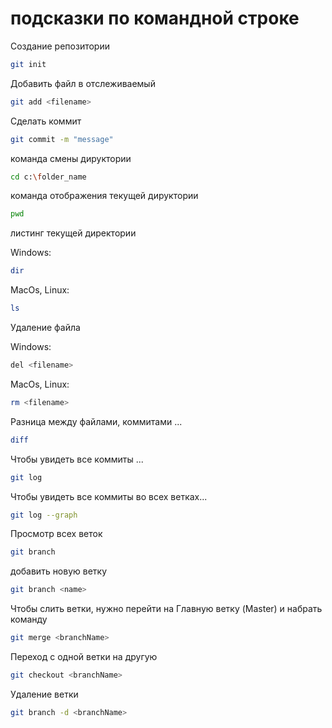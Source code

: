 # подсказки по командной строке

Создание репозитории
```sh
git init
```

Добавить файл в отслеживаемый
```sh
git add <filename>
```

Сделать коммит
```sh
git commit -m "message"
```

команда смены дируктории
```sh
cd c:\folder_name
```

команда отображения текущей дируктории
```sh
pwd
```

листинг текущей директории

Windows:
```sh
dir
```
MacOs, Linux:
```sh
ls
```

Удаление файла

Windows:
```sh
del <filename>
```
MacOs, Linux:
```sh
rm <filename>
```

Разница между файлами, коммитами ...
```sh
diff 
```

Чтобы увидеть все коммиты ...
```sh
git log
```

Чтобы увидеть все коммиты во всех ветках...
```sh
git log --graph
```

Просмотр всех веток
```sh
git branch
```

добавить новую ветку <name>
```sh
git branch <name>
```

Чтобы слить ветки, нужно перейти на Главную ветку (Master) и набрать команду
```sh
git merge <branchName>
```
Переход с одной ветки на другую
```sh
git checkout <branchName>
```

Удаление ветки
```sh
git branch -d <branchName>
```